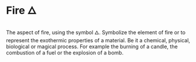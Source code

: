 # Fire 🜂

The aspect of fire, using the symbol 🜂. Symbolize the element of fire or to
represent the exothermic properties of a material. Be it a chemical, physical,
biological or magical process. For example the burning of a candle, the
combustion of a fuel or the explosion of a bomb.
